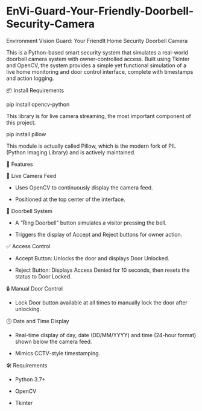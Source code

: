 # EnVi-Guard-Your-Friendly-Doorbell-Security-Camera

Environment Vision Guard: Your Friendlt Home Security Doorbell Camera

This is a Python-based smart security system that simulates a real-world doorbell camera system with owner-controlled access. Built using Tkinter and OpenCV, the system provides a simple yet functional simulation of a live home monitoring and door control interface, complete with timestamps and action logging.

📦 Install Requirements

pip install opencv-python

This library is for live camera streaming, the most important component of this project.

pip install pillow 

This module is actually called Pillow, which is the modern fork of PIL (Python Imaging Library) and is actively maintained.

📌 Features

🎥 Live Camera Feed

- Uses OpenCV to continuously display the camera feed.

- Positioned at the top center of the interface.


🔔 Doorbell System

- A “Ring Doorbell” button simulates a visitor pressing the bell.

- Triggers the display of Accept and Reject buttons for owner action.


✅ Access Control

- Accept Button: Unlocks the door and displays Door Unlocked.

- Reject Button: Displays Access Denied for 10 seconds, then resets the status to Door Locked.


🔒 Manual Door Control

- Lock Door button available at all times to manually lock the door after unlocking.


🕒 Date and Time Display

- Real-time display of day, date (DD/MM/YYYY) and time (24-hour format) shown below the camera feed.

- Mimics CCTV-style timestamping.


🛠️ Requirements

- Python 3.7+

- OpenCV

- Tkinter 
